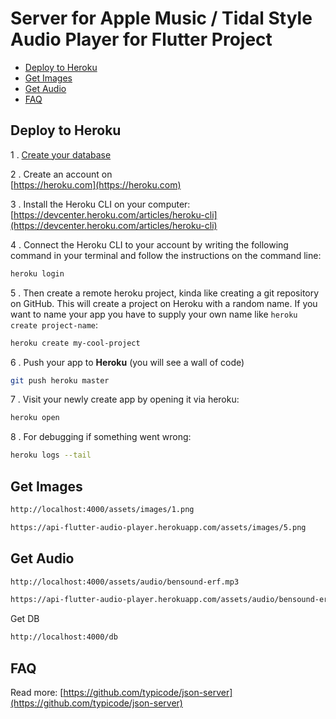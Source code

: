 # Server for Apple Music / Tidal Style Audio Player for Flutter Project

- [Deploy to Heroku](#deploy-to-heroku)
- [Get Images](#get-images)
- [Get Audio](#get-audio)
- [FAQ](#faq)

## Deploy to Heroku

1 . [Create your database](#create-your-database)

2 . Create an account on <br/>[https://heroku.com](https://heroku.com)

3 . Install the Heroku CLI on your computer: <br/>[https://devcenter.heroku.com/articles/heroku-cli](https://devcenter.heroku.com/articles/heroku-cli)

4 . Connect the Heroku CLI to your account by writing the following command in your terminal and follow the instructions on the command line:

```bash
heroku login
```

5 . Then create a remote heroku project, kinda like creating a git repository on GitHub. This will create a project on Heroku with a random name. If you want to name your app you have to supply your own name like `heroku create project-name`:

```bash
heroku create my-cool-project
```

6 . Push your app to **Heroku** (you will see a wall of code)

```bash
git push heroku master
```

7 . Visit your newly create app by opening it via heroku:

```bash
heroku open
```

8 . For debugging if something went wrong:

```bash
heroku logs --tail
```

## Get Images

```txt
http://localhost:4000/assets/images/1.png

https://api-flutter-audio-player.herokuapp.com/assets/images/5.png

```

## Get Audio

```txt
http://localhost:4000/assets/audio/bensound-erf.mp3

https://api-flutter-audio-player.herokuapp.com/assets/audio/bensound-erf.mp3
```

Get DB

```txt
http://localhost:4000/db
```

## FAQ

Read more: [https://github.com/typicode/json-server](https://github.com/typicode/json-server)
